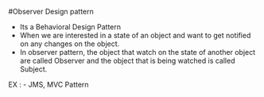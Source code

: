 #Observer Design pattern

- Its a Behavioral Design Pattern
- When we are interested in a state of an object and want to get notified on any changes on the object.
- In observer pattern, the object that watch on the state of another object are called Observer and the	                         object that is being watched is called Subject.


EX : - JMS, MVC Pattern